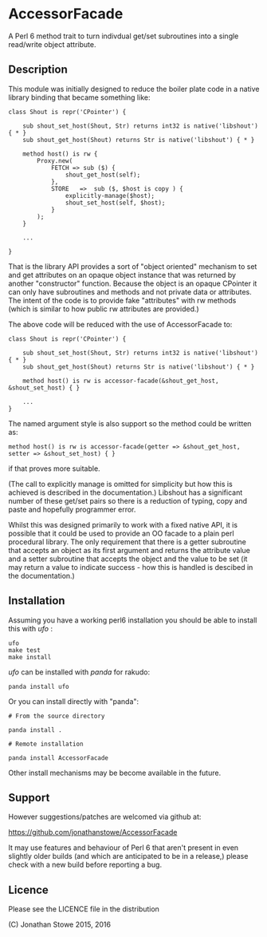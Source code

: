# AccessorFacade

A Perl 6 method trait to turn indivdual get/set subroutines into a single
read/write object attribute.

## Description

This module was initially designed to reduce the boiler plate code in
a native library binding that became something like:

    class Shout is repr('CPointer') {

        sub shout_set_host(Shout, Str) returns int32 is native('libshout') { * }
        sub shout_get_host(Shout) returns Str is native('libshout') { * }

        method host() is rw {
            Proxy.new(
                FETCH => sub ($) {
                    shout_get_host(self);
                },
                STORE   =>  sub ($, $host is copy ) {
                    explicitly-manage($host);
                    shout_set_host(self, $host);
                }
            );
        }

        ...

    }

That is the library API provides a sort of "object oriented" mechanism to
set and get attributes on an opaque object instance that was returned
by another "constructor" function. Because the object is an opaque
CPointer it can only have subroutines and methods and not private data or
attributes. The intent of the code is to provide fake "attributes" with
rw methods (which is similar to how public rw attributes are provided.)

The above code will be reduced with the use of AccessorFacade to:

    class Shout is repr('CPointer') {

        sub shout_set_host(Shout, Str) returns int32 is native('libshout') { * } 
        sub shout_get_host(Shout) returns Str is native('libshout') { * }

        method host() is rw is accessor-facade(&shout_get_host, &shout_set_host) { }

        ...
    }

The named argument style is also support so the method could be written as:

    method host() is rw is accessor-facade(getter => &shout_get_host, setter => &shout_set_host) { }

if that proves more suitable.

(The call to explicitly manage is omitted for simplicity but how this is
achieved is described in the documentation.)  Libshout has a significant
number of these get/set pairs so there is a reduction of typing, copy
and paste and hopefully programmer error.

Whilst this was designed primarily to work with a fixed native API, it
is possible that it could be used to provide an OO facade to a plain
perl procedural library. The only requirement that there is a getter
subroutine that accepts an object as its first argument and returns the
attribute value and a setter subroutine that accepts the object and the
value to be set (it may return a value to indicate success - how this
is handled is descibed in the documentation.)


## Installation

Assuming you have a working perl6 installation you should be able to
install this with *ufo* :

    ufo
    make test
    make install

*ufo* can be installed with *panda* for rakudo:

    panda install ufo

Or you can install directly with "panda":

    # From the source directory
   
    panda install .

    # Remote installation

    panda install AccessorFacade

Other install mechanisms may be become available in the future.

## Support

However suggestions/patches are welcomed via github at:

https://github.com/jonathanstowe/AccessorFacade

It may use features and behaviour of Perl 6 that aren't present in even
slightly older builds (and which are anticipated to be in a release,)
please check with a new build before reporting a bug.

## Licence

Please see the LICENCE file in the distribution

(C) Jonathan Stowe 2015, 2016
